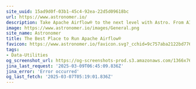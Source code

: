 ```yaml
---
site_uuid: 15ad9d0f-03b1-45c4-92ea-22d5d09618bc
url: https://www.astronomer.io/
description: Take Apache Airflow® to the next level with Astro. From AI and Large Language Models to data-driven applications, Astronomer delivers reliability at any scale and accelerates innovation.
image: https://www.astronomer.io/images/General.png
site_name: Astronomer
title: The Best Place to Run Apache Airflow®
favicon: https://www.astronomer.io/favicon.svg?_cchid=9c757aba2122bd77699d0b55ce381f6c
tags:
- Data-Utilities
og_screenshot_url: https://og-screenshots-prod.s3.amazonaws.com/1366x768/80/false/c3636c9adad3e69e9e40f4d1c90fbbc94a75074ddfee7365577f5124be2c0e3a.jpeg
jina_last_request: '2025-03-09T06:45:09.836Z'
jina_error: 'Error occurred'
og_last_fetch: '2025-03-07T05:19:01.836Z'
---
```


